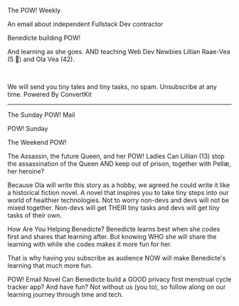 The POW! Weekly

An email about independent Fullstack Dev contractor

Benedicte building POW!

And learning as she goes. AND teaching Web Dev Newbies Lillian Raae-Vea (5 🦄) and Ola Vea (42).

​

We will send you tiny tales and tiny tasks, no spam. Unsubscribe at any time.
Powered By ConvertKit


----
The Sunday POW! Mail​

POW!​ Sunday

The Weekend POW! ​



The Assassin, the future Queen, and her POW! Ladies
Can Lillian (13) stop the assassination of the Queen AND keep out of prison, together with Pellæ, her heroine?

Because Ola will write this story as a hobby, we agreed he could write it like a historical fiction novel. A novel that inspires you to take tiny steps into our world of healthier technologies. Not to worry non-devs and devs will not be mixed together. Non-devs will get THEIR tiny tasks and devs will get tiny tasks of their own.

How Are You Helping Benedicte?
Benedicte learns best when she codes first and shares that learning after. But knowing WHO she will share the learning with while she codes makes it more fun for her.

That is why having you subscribe as audience NOW will make Benedicte's learning that much more fun.

POW! Email Novel
Can Benedicte build a GOOD privacy first menstrual cycle tracker app? And have fun? Not without us (you to), so follow along on our learning journey through time and tech.